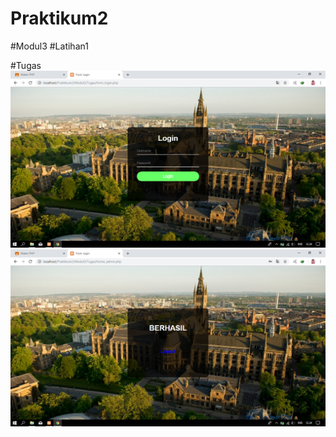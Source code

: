 # Praktikum2
#Modul3
#Latihan1

#Tugas
![alt text](https://github.com/Alfian29/Praktikum2/blob/master/Tugas/Screenshot%20(22).png?raw=true)
![alt text](https://github.com/Alfian29/Praktikum2/blob/master/Tugas/Screenshot%20(23).png?raw=true)
